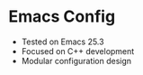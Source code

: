 

# Emacs Config

- Tested on Emacs 25.3
- Focused on C++ development
- Modular configuration design



